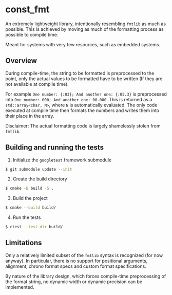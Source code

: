 # const_fmt

An extremely lightweight library, intentionally resembling `fmtlib` as much as possible. This is achieved by moving
as much of the formatting process as possible to compile time.

Meant for systems with very few resources, such as embedded systems.

## Overview

During compile-time, the string to be formatted is preprocessed to the point, only the actual values to be formatted
have to be written (If they are not available at compile time).

For example `One number: {:03}; And another one: {:05.3}` is preprocessed into `One number: 000; And another one: 00.000`.
This is returned as a `std::array<char, N>`, where `N` is automatically evaluated. The only code executed at compile
time then formats the numbers and writes them into their place in the array.

Disclaimer: The actual formatting code is largely shamelessly stolen from `fmtlib`.

## Building and running the tests

1. Initialize the `googletest` framework submodule
```bash
$ git submodule update --init
```

2. Create the build directory
```bash
$ cmake -B build -S .
```

3. Build the project
```bash
$ cmake --build build/
```

4. Run the tests
```bash
$ ctest --test-dir build/
```

## Limitations

Only a relatively limited subset of the `fmtlib` syntax is recognized (for now anyway). In particular,
there is no support for positional arguments, alignment, chrono format specs and custom format specifications.

By nature of the library design, which forces compile-time preprocessing of the format string, no dynamic width or
dynamic precision can be implemented.
